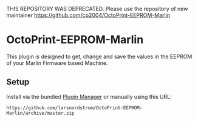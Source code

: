 THIS REPOSITORY WAS DEPRECATED. Please use the repository of new maintainer https://github.com/cp2004/OctoPrint-EEPROM-Marlin

# OctoPrint-EEPROM-Marlin

This plugin is designed to get, change and save the values in the EEPROM of your Marlin Firmware based Machine.

## Setup

Install via the bundled [Plugin Manager](https://github.com/foosel/OctoPrint/wiki/Plugin:-Plugin-Manager)
or manually using this URL:

    https://github.com/larsnordstrom/OctoPrint-EEPROM-Marlin/archive/master.zip
